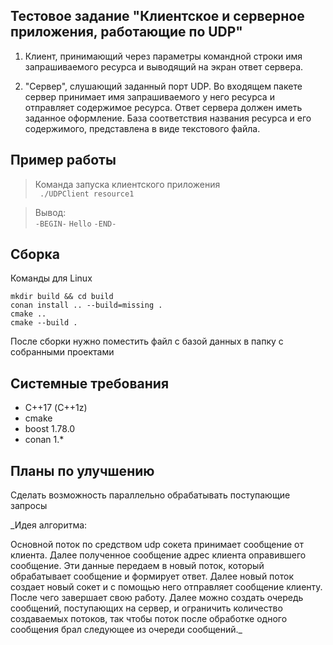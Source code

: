 ## Тестовое задание "Клиентское и серверное приложения, работающие по UDP"

1. Клиент, принимающий через параметры командной строки имя запрашиваемого ресурса и выводящий на экран ответ сервера.

2. "Сервер", слушающий заданный порт UDP.
Во входящем пакете сервер принимает имя запрашиваемого у него ресурса и отправляет содержимое ресурса. Ответ сервера должен иметь заданное оформление.
База соответствия названия ресурса и его содержимого, представлена в виде текстового файла. 

## Пример работы

>Команда запуска клиентского приложения   
> ` ./UDPClient resource1`

> Вывод:   
> `-BEGIN-`
> `Hello`
> `-END-`

## Сборка

Команды для Linux

```shell
mkdir build && cd build
conan install .. --build=missing .
cmake ..
cmake --build .
```
После сборки нужно поместить файл с базой данных в папку с собранными проектами

## Системные требования

- С++17 (C++1z)
- cmake
- boost 1.78.0
- conan 1.*

## Планы по улучшению

Сделать возможность параллельно обрабатывать поступающие запросы

_Идея алгоритма:

Основной поток по средством udp сокета принимает сообщение от клиента.
Далее полученное сообщение адрес клиента оправившего сообщение.
Эти данные передаем в новый поток, который обрабатывает сообщение и формирует ответ. Далее новый поток создает новый сокет и с помощью него отправляет сообщение клиенту. После чего завершает свою работу.
Далее можно создать очередь сообщений, поступающих на сервер, и ограничить количество создаваемых потоков, так чтобы поток после обработке одного сообщения брал следующее из очереди сообщений._
